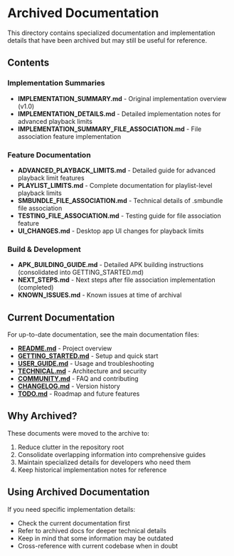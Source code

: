 # Archived Documentation

This directory contains specialized documentation and implementation details that have been archived but may still be useful for reference.

## Contents

### Implementation Summaries
- **IMPLEMENTATION_SUMMARY.md** - Original implementation overview (v1.0)
- **IMPLEMENTATION_DETAILS.md** - Detailed implementation notes for advanced playback limits
- **IMPLEMENTATION_SUMMARY_FILE_ASSOCIATION.md** - File association feature implementation

### Feature Documentation
- **ADVANCED_PLAYBACK_LIMITS.md** - Detailed guide for advanced playback limit features
- **PLAYLIST_LIMITS.md** - Complete documentation for playlist-level playback limits
- **SMBUNDLE_FILE_ASSOCIATION.md** - Technical details of .smbundle file association
- **TESTING_FILE_ASSOCIATION.md** - Testing guide for file association feature
- **UI_CHANGES.md** - Desktop app UI changes for playback limits

### Build & Development
- **APK_BUILDING_GUIDE.md** - Detailed APK building instructions (consolidated into GETTING_STARTED.md)
- **NEXT_STEPS.md** - Next steps after file association implementation (completed)
- **KNOWN_ISSUES.md** - Known issues at time of archival

## Current Documentation

For up-to-date documentation, see the main documentation files:

- **[README.md](../../README.md)** - Project overview
- **[GETTING_STARTED.md](../../GETTING_STARTED.md)** - Setup and quick start
- **[USER_GUIDE.md](../../USER_GUIDE.md)** - Usage and troubleshooting
- **[TECHNICAL.md](../../TECHNICAL.md)** - Architecture and security
- **[COMMUNITY.md](../../COMMUNITY.md)** - FAQ and contributing
- **[CHANGELOG.md](../../CHANGELOG.md)** - Version history
- **[TODO.md](../../TODO.md)** - Roadmap and future features

## Why Archived?

These documents were moved to the archive to:
1. Reduce clutter in the repository root
2. Consolidate overlapping information into comprehensive guides
3. Maintain specialized details for developers who need them
4. Keep historical implementation notes for reference

## Using Archived Documentation

If you need specific implementation details:
- Check the current documentation first
- Refer to archived docs for deeper technical details
- Keep in mind that some information may be outdated
- Cross-reference with current codebase when in doubt
